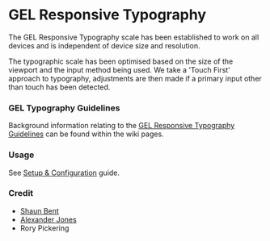# GEL Responsive Typography

The GEL Responsive Typography scale has been established to work on all devices and is independent of device size and resolution.

The typographic scale has been optimised based on the size of the viewport and the input method being used. We take a 'Touch First' approach to typography, adjustments are then made if a primary input other than touch has been detected.

### GEL Typography Guidelines

Background information relating to the [GEL Responsive Typography Guidelines](https://github.com/bbc-sport/gel-typography/wiki/GEL-Typography-Guidelines) can be found within the wiki pages.

### Usage

See [Setup & Configuration](https://github.com/bbc-sport/gel-typography/wiki/GEL-Typography-Guidelines) guide.

### Credit

- [Shaun Bent](http://www.twitter.com/shaunbent)
- [Alexander Jones](https://twitter.com/itsaljones)
- Rory Pickering
